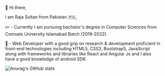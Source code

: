 👋 Hi there,

I am Raja Sultan from Pakistan 🇵🇰,

✏️ - Currently I am pursuing bachelor's degree in Computer Sciences from Comsats University Islamabad Batch (2018-2022).

🚀 - Web Developer with a good grip on research & development proficient in front-end technologies including HTML5, CSS3,
Bootstrap5, JavaScript along with frameworks and libraries like React and Angular Js and I also have a good knowledge of android SDK.

![Anurag's GitHub stats](https://github-readme-stats.vercel.app/api?username=anuraghazra&count_private=true)

